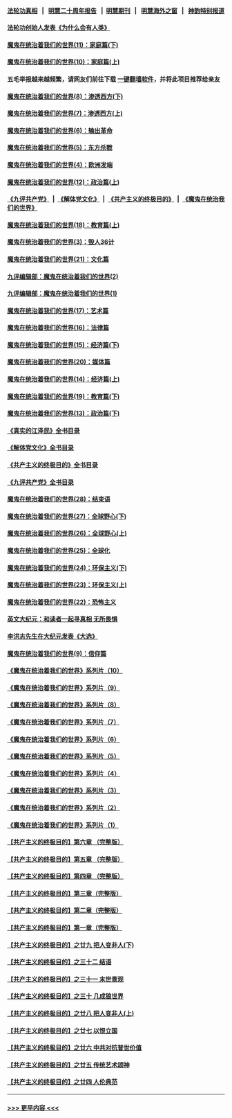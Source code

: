 #### [法轮功真相](https://github.com/gfw-breaker/truth/blob/master/README.md?t=0) &nbsp;&nbsp;|&nbsp;&nbsp; [明慧二十周年报告](https://github.com/gfw-breaker/mh-reports/blob/master/README.md?t=0) &nbsp;&nbsp;|&nbsp;&nbsp;[明慧期刊](https://github.com/gfw-breaker/mh-qikan) &nbsp;&nbsp;|&nbsp;&nbsp; [明慧海外之窗](https://github.com/gfw-breaker/mh-news/blob/master/README.md?t=0) &nbsp;&nbsp;|&nbsp;&nbsp; [神韵特别报道](https://github.com/gfw-breaker/mh-news/blob/master/shenyun.md?t=0)
#### [法轮功创始人发表《为什么会有人类》](../pages/nsc422/n13912117.md?t=02162143) 
#### [魔鬼在统治着我们的世界(11)：家庭篇(下)](../pages/nsc422/n10440961.md?t=02162143) 
#### [魔鬼在统治着我们的世界(10)：家庭篇(上)](../pages/nsc422/n10435448.md?t=02162143) 
#### 五毛举报越来越频繁，请网友们前往下载 [一键翻墙软件](https://github.com/gfw-breaker/ssr-accounts)，并将此项目推荐给亲友
#### [魔鬼在统治着我们的世界(8)：渗透西方(下)](../pages/nsc422/n10429603.md?t=02162143) 
#### [魔鬼在统治着我们的世界(7)：渗透西方(上)](../pages/nsc422/n10426013.md?t=02162143) 
#### [魔鬼在统治着我们的世界(6)：输出革命](../pages/nsc422/n10421536.md?t=02162143) 
#### [魔鬼在统治着我们的世界(5)：东方杀戮](../pages/nsc422/n10417707.md?t=02162143) 
#### [魔鬼在统治着我们的世界(4)：欧洲发端](../pages/nsc422/n10414890.md?t=02162143) 
#### [魔鬼在统治着我们的世界(12)：政治篇(上)](../pages/nsc422/n10444576.md?t=02162143) 
#### [《九评共产党》](https://github.com/begood0513/9ping.md/blob/master/README.md) &nbsp;|&nbsp; [《解体党文化》](../../../../jtdwh.md/blob/master/README.md)  &nbsp;|&nbsp; [《共产主义的终极目的》](../../../../gczydzjmd.md/blob/master/README.md) &nbsp;|&nbsp; [《魔鬼在统治我们的世界》](../../../../mgztzwmdsj.md/blob/master/README.md) 
#### [魔鬼在统治着我们的世界(18)：教育篇(上)](../pages/nsc422/n10526970.md?t=02162143) 
#### [魔鬼在统治着我们的世界(3)：毁人36计](../pages/nsc422/n10411583.md?t=02162143) 
#### [魔鬼在统治着我们的世界(21)：文化篇](../pages/nsc422/n10597706.md?t=02162143) 
#### [九评编辑部：魔鬼在统治着我们的世界(2)](../pages/nsc422/n10410036.md?t=02162143) 
#### [九评编辑部：魔鬼在统治着我们的世界(1)](../pages/nsc422/n10406825.md?t=02162143) 
#### [魔鬼在统治着我们的世界(17)：艺术篇](../pages/nsc422/n10499093.md?t=02162143) 
#### [魔鬼在统治着我们的世界(16)：法律篇](../pages/nsc422/n10485969.md?t=02162143) 
#### [魔鬼在统治着我们的世界(15)：经济篇(下)](../pages/nsc422/n10469975.md?t=02162143) 
#### [魔鬼在统治着我们的世界(20)：媒体篇](../pages/nsc422/n10586579.md?t=02162143) 
#### [魔鬼在统治着我们的世界(14)：经济篇(上)](../pages/nsc422/n10457370.md?t=02162143) 
#### [魔鬼在统治着我们的世界(19)：教育篇(下)](../pages/nsc422/n10564808.md?t=02162143) 
#### [魔鬼在统治着我们的世界(13)：政治篇(下)](../pages/nsc422/n10448270.md?t=02162143) 
#### [《真实的江泽民》全书目录](../pages/nsc422/n13721399.md?t=02162143) 
#### [《解体党文化》全书目录](../pages/nsc422/n13721157.md?t=02162143) 
#### [《共产主义的终极目的》全书目录](../pages/nsc422/n13721048.md?t=02162143) 
#### [《九评共产党》全书目录](../pages/nsc422/n13708085.md?t=02162143) 
#### [魔鬼在统治着我们的世界(28)：结束语](../pages/nsc422/n10936246.md?t=02162143) 
#### [魔鬼在统治着我们的世界(27)：全球野心(下)](../pages/nsc422/n10928319.md?t=02162143) 
#### [魔鬼在统治着我们的世界(26)：全球野心(上)](../pages/nsc422/n10900318.md?t=02162143) 
#### [魔鬼在统治着我们的世界(25)：全球化](../pages/nsc422/n10788205.md?t=02162143) 
#### [魔鬼在统治着我们的世界(24)：环保主义(下)](../pages/nsc422/n10695307.md?t=02162143) 
#### [魔鬼在统治着我们的世界(23)：环保主义(上)](../pages/nsc422/n10688613.md?t=02162143) 
#### [魔鬼在统治着我们的世界(22)：恐怖主义](../pages/nsc422/n10614727.md?t=02162143) 
#### [英文大纪元：和读者一起寻真相 无所畏惧](../pages/nsc422/n12542027.md?t=02162143) 
#### [李洪志先生在大纪元发表《大选》](../pages/nsc422/n12534746.md?t=02162143) 
#### [魔鬼在统治着我们的世界(9)：信仰篇](../pages/nsc422/n10432159.md?t=02162143) 
#### [《魔鬼在统治着我们的世界》系列片（10）](../pages/nsc422/n12292670.md?t=02162143) 
#### [《魔鬼在统治着我们的世界》系列片（9）](../pages/nsc422/n12290859.md?t=02162143) 
#### [《魔鬼在统治着我们的世界》系列片（8）](../pages/nsc422/n12287445.md?t=02162143) 
#### [《魔鬼在统治着我们的世界》系列片（7）](../pages/nsc422/n12283425.md?t=02162143) 
#### [《魔鬼在统治着我们的世界》系列片（6）](../pages/nsc422/n12282314.md?t=02162143) 
#### [《魔鬼在统治着我们的世界》系列片（5）](../pages/nsc422/n12281419.md?t=02162143) 
#### [《魔鬼在统治着我们的世界》系列片（4）](../pages/nsc422/n12274024.md?t=02162143) 
#### [《魔鬼在统治着我们的世界》系列片（3）](../pages/nsc422/n12271322.md?t=02162143) 
#### [《魔鬼在统治着我们的世界》系列片（2）](../pages/nsc422/n12269049.md?t=02162143) 
#### [《魔鬼在统治着我们的世界》系列片（1）](../pages/nsc422/n12267575.md?t=02162143) 
#### [【共产主义的终极目的】第六章 （完整版）](../pages/nsc422/n11428913.md?t=02162143) 
#### [【共产主义的终极目的】第五章 （完整版）](../pages/nsc422/n11428912.md?t=02162143) 
#### [【共产主义的终极目的】第四章 （完整版）](../pages/nsc422/n11428907.md?t=02162143) 
#### [【共产主义的终极目的】第三章（完整版）](../pages/nsc422/n11428848.md?t=02162143) 
#### [【共产主义的终极目的】第二章（完整版）](../pages/nsc422/n11428831.md?t=02162143) 
#### [【共产主义的终极目的】第一章（完整版）](../pages/nsc422/n11417651.md?t=02162143) 
#### [【共产主义的终极目的】之廿九 把人变非人(下)](../pages/nsc422/n11344140.md?t=02162143) 
#### [【共产主义的终极目的】之三十二 结语](../pages/nsc422/n11360535.md?t=02162143) 
#### [【共产主义的终极目的】之三十一 末世景观](../pages/nsc422/n11351129.md?t=02162143) 
#### [【共产主义的终极目的】之三十 几成狼世界](../pages/nsc422/n11348280.md?t=02162143) 
#### [【共产主义的终极目的】之廿八 把人变非人(上)](../pages/nsc422/n11340492.md?t=02162143) 
#### [【共产主义的终极目的】之廿七 以恨立国](../pages/nsc422/n11336944.md?t=02162143) 
#### [【共产主义的终极目的】之廿六 中共对抗普世价值](../pages/nsc422/n11324785.md?t=02162143) 
#### [【共产主义的终极目的】之廿五 传统艺术颂神](../pages/nsc422/n11296396.md?t=02162143) 
#### [【共产主义的终极目的】之廿四 人伦典范](../pages/nsc422/n11296397.md?t=02162143) 

----
#### [ >>> 更早内容 <<< ](../indexes/nsc422-earlier.md)
